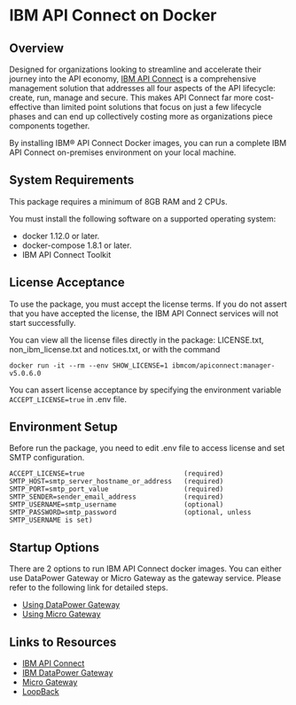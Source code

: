 # IBM API Connect on Docker

## Overview

Designed for organizations looking to streamline and accelerate their journey into the API economy, [IBM API Connect] is a comprehensive management solution that addresses all four aspects of the API lifecycle: create, run, manage and secure. This makes API Connect far more cost-effective than limited point solutions that focus on just a few lifecycle phases and can end up collectively costing more as organizations piece components together.

By installing IBM® API Connect Docker images, you can run a complete IBM API Connect on-premises environment on your local machine.

## System Requirements
This package requires a minimum of 8GB RAM and 2 CPUs.

You must install the following software on a supported operating system:

* docker 1.12.0 or later.
* docker-compose 1.8.1 or later.
* IBM API Connect Toolkit

## License Acceptance

To use the package, you must accept the license terms. If you do not assert that you have accepted the license, the IBM API Connect services will not start successfully.

You can view all the license files directly in the package: LICENSE.txt, non_ibm_license.txt and notices.txt, or with the command
```
docker run -it --rm --env SHOW_LICENSE=1 ibmcom/apiconnect:manager-v5.0.6.0
```

You can assert license acceptance by specifying the environment variable `ACCEPT_LICENSE=true` in .env file.

## Environment Setup
Before run the package, you need to edit .env file to access license and set SMTP configuration.
```
ACCEPT_LICENSE=true                         (required)
SMTP_HOST=smtp_server_hostname_or_address   (required)
SMTP_PORT=smtp_port_value                   (required)
SMTP_SENDER=sender_email_address            (required)
SMTP_USERNAME=smtp_username                 (optional)
SMTP_PASSWORD=smtp_password                 (optional, unless SMTP_USERNAME is set)
```

## Startup Options

There are 2 options to run IBM API Connect docker images. You can either use DataPower Gateway or Micro Gateway as the gateway service. Please refer to the following link for detailed steps.

* [Using DataPower Gateway](https://github.com/strongloop/apiconnect-docker/blob/master/README-datapower.md)
* [Using Micro Gateway](https://github.com/strongloop/apiconnect-docker/blob/master/README-microgateway.md)

## Links to Resources

* [IBM API Connect]
* [IBM DataPower Gateway]
* [Micro Gateway]
* [LoopBack]


[IBM API Connect Product Documentation]: <http://www.ibm.com/support/knowledgecenter/SSMNED>
[IBM API Connect]:  <http://www-03.ibm.com/software/products/en/api-connect>
[IBM DataPower Gateway]: <https://hub.docker.com/r/ibmcom/datapower/>
[Micro Gateway]: <https://github.com/strongloop/microgateway>
[LoopBack]: <https://loopback.io/>

